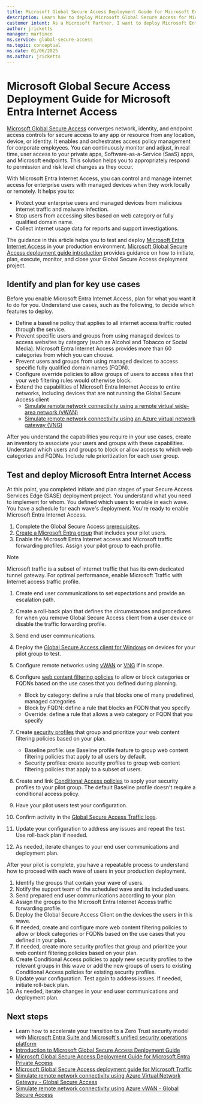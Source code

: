 ```yaml
---
title: Microsoft Global Secure Access Deployment Guide for Microsoft Entra Internet Access
description: Learn how to deploy Microsoft Global Secure Access for Microsoft Entra Internet Access
customer intent: As a Microsoft Partner, I want to deploy Microsoft Entra Internet Access as a Proof of Concept in my production or test environment.
author: jricketts
manager: martinco
ms.service: global-secure-access
ms.topic: conceptual
ms.date: 01/06/2025
ms.author: jricketts
---
```

# Microsoft Global Secure Access Deployment Guide for Microsoft Entra Internet Access

[Microsoft Global Secure Access](../global-secure-access/overview-what-is-global-secure-access.md) converges network, identity, and endpoint access controls for secure access to any app or resource from any location, device, or identity. It enables and orchestrates access policy management for corporate employees. You can continuously monitor and adjust, in real time, user access to your private apps, Software-as-a-Service (SaaS) apps, and Microsoft endpoints. This solution helps you to appropriately respond to permission and risk level changes as they occur.

With Microsoft Entra Internet Access, you can control and manage internet access for enterprise users with managed devices when they work locally or remotely. It helps you to:

- Protect your enterprise users and managed devices from malicious internet traffic and malware infection.
- Stop users from accessing sites based on web category or fully qualified domain name.
- Collect internet usage data for reports and support investigations.

The guidance in this article helps you to test and deploy [Microsoft Entra Internet Access](../global-secure-access/concept-internet-access.md) in your production environment. [Microsoft Global Secure Access deployment guide introduction](gsa-deployment-guide-intro.md) provides guidance on how to initiate, plan, execute, monitor, and close your Global Secure Access deployment project.

## Identify and plan for key use cases

Before you enable Microsoft Entra Internet Access, plan for what you want it to do for you. Understand use cases, such as the following, to decide which features to deploy.

- Define a baseline policy that applies to all internet access traffic routed through the service.
- Prevent specific users and groups from using managed devices to access websites by category (such as Alcohol and Tobacco or Social Media). Microsoft Entra Internet Access provides more than 60 categories from which you can choose.
- Prevent users and groups from using managed devices to access specific fully qualified domain names (FQDN).
- Configure override policies to allow groups of users to access sites that your web filtering rules would otherwise block.
- Extend the capabilities of Microsoft Entra Internet Access to entire networks, including devices that are not running the Global Secure Access client
   - [Simulate remote network connectivity using a remote virtual wide-area network (vWAN)](../global-secure-access/how-to-create-remote-network-vwan)
   - [Simulate remote network connectivity using an Azure virtual network gateway (VNG)](../global-secure-access/how-to-simulate-remote-network)

After you understand the capabilities you require in your use cases, create an inventory to associate your users and groups with these capabilities. Understand which users and groups to block or allow access to which web categories and FQDNs. Include rule prioritization for each user group.

## Test and deploy Microsoft Entra Internet Access

At this point, you completed initiate and plan stages of your Secure Access Services Edge (SASE) deployment project. You understand what you need to implement for whom. You defined which users to enable in each wave. You have a schedule for each wave's deployment. You're ready to enable Microsoft Entra Internet Access.

1. Complete the Global Secure Access [prerequisites](../global-secure-access/quickstart-access-admin-center.md#prerequisites).
1. [Create a Microsoft Entra group](../fundamentals/how-to-manage-groups.yml) that includes your pilot users.
1. Enable the Microsoft Entra Internet access and Microsoft traffic forwarding profiles. Assign your pilot group to each profile.

> [!NOTE]
> Microsoft traffic is a subset of internet traffic that has its own dedicated tunnel gateway. For optimal performance, enable Microsoft Traffic with Internet access traffic profile.

1. Create end user communications to set expectations and provide an escalation path.
1. Create a roll-back plan that defines the circumstances and procedures for when you remove Global Secure Access client from a user device or disable the traffic forwarding profile.
1. Send end user communications.
1. Deploy the [Global Secure Access client for Windows](../global-secure-access/how-to-install-windows-client.md) on devices for your pilot group to test.
1. Configure remote networks using [vWAN](../global-secure-access/how-to-create-remote-network-vwan) or [VNG](../global-secure-access/how-to-simulate-remote-network) if in scope.

1. Configure [web content filtering policies](../global-secure-access/how-to-configure-web-content-filtering.md#create-a-web-content-filtering-policy) to allow or block categories or FQDNs based on the use cases that you defined during planning.

   - Block by category: define a rule that blocks one of many predefined, managed categories
   - Block by FQDN: define a rule that blocks an FQDN that you specify
   - Override: define a rule that allows a web category or FQDN that you specify

1. Create [security profiles](../global-secure-access/how-to-configure-web-content-filtering.md#create-a-security-profile) that group and prioritize your web content filtering policies based on your plan.

   - Baseline profile: use Baseline profile feature to group web content filtering policies that apply to all users by default.
   - Security profiles: create security profiles to group web content filtering policies that apply to a subset of users.

1. Create and link [Conditional Access policies](../global-secure-access/how-to-configure-web-content-filtering.md#create-and-link-conditional-access-policy) to apply your security profiles to your pilot group. The default Baseline profile doesn't require a conditional access policy.
1. Have your pilot users test your configuration.
1. Confirm activity in the [Global Secure Access Traffic logs](../global-secure-access/how-to-view-traffic-logs.md).
1. Update your configuration to address any issues and repeat the test. Use roll-back plan if needed.
1. As needed, iterate changes to your end user communications and deployment plan.

After your pilot is complete, you have a repeatable process to understand how to proceed with each wave of users in your production deployment.

1. Identify the groups that contain your wave of users.
1. Notify the support team of the scheduled wave and its included users.
1. Send prepared end user communications according to your plan.
1. Assign the groups to the Microsoft Entra Internet Access traffic forwarding profile.
1. Deploy the Global Secure Access Client on the devices the users in this wave.
1. If needed, create and configure more web content filtering policies to allow or block categories or FQDNs based on the use cases that you defined in your plan.
1. If needed, create more security profiles that group and prioritize your web content filtering policies based on your plan.
1. Create Conditional Access policies to apply new security profiles to the relevant groups in this wave or add the new groups of users to existing Conditional Access policies for existing security profiles.
1. Update your configuration. Test again to address issues. If needed, initiate roll-back plan.
1. As needed, iterate changes in your end user communications and deployment plan.

## Next steps

- Learn how to accelerate your transition to a Zero Trust security model with [Microsoft Entra Suite and Microsoft's unified security operations platform](https://www.microsoft.com/en-us/security/blog/2024/07/11/simplified-zero-trust-security-with-the-microsoft-entra-suite-and-unified-security-operations-platform-now-generally-available/)
- [Introduction to Microsoft Global Secure Access Deployment Guide](gsa-deployment-guide-intro.md)
- [Microsoft Global Secure Access Deployment Guide for Microsoft Entra Private Access](gsa-deployment-guide-private-access.md)
- [Microsoft Global Secure Access deployment guide for Microsoft Traffic](gsa-deployment-guide-microsoft-traffic.md)
- [Simulate remote network connectivity using Azure Virtual Network Gateway - Global Secure Access](../global-secure-access/how-to-simulate-remote-network.md)
- [Simulate remote network connectivity using Azure vWAN - Global Secure Access](../global-secure-access/how-to-create-remote-network-vwan.md)
